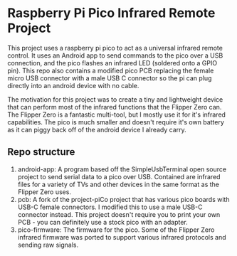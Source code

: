 # Raspberry Pi Pico Infrared Remote Project

This project uses a raspberry pi pico to act as a universal infrared remote control. It uses an Android app to send commands to the pico over a USB connection, and the pico flashes an infrared LED (soldered onto a GPIO pin). This repo also contains a modified pico PCB replacing the female micro USB connector with a male USB C connector so the pi can plug directly into an android device with no cable.

The motivation for this project was to create a tiny and lightweight device that can perform most of the infrared functions that the Flipper Zero can. The Flipper Zero is a fantastic multi-tool, but I mostly use it for it's infrared capabilities. The pico is much smaller and doesn't require it's own battery as it can piggy back off of the android device I already carry.

## Repo structure

1. android-app: A program based off the SimpleUsbTerminal open source project to send serial data to a pico over USB. Contained are infrared files for a variety of TVs and other devices in the same format as the Flipper Zero uses.
2. pcb: A fork of the project-piCo project that has various pico boards with USB-C female connectors. I modified this to use a male USB-C connector instead. This project doesn't require you to print your own PCB - you can definitely use a stock pico with an adapter.
3. pico-firmware: The firmware for the pico. Some of the Flipper Zero infrared firmware was ported to support various infrared protocols and sending raw signals.